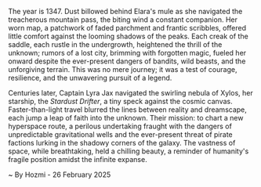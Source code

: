 
The year is 1347.  Dust billowed behind Elara's mule as she navigated the treacherous mountain pass, the biting wind a constant companion. Her worn map, a patchwork of faded parchment and frantic scribbles, offered little comfort against the looming shadows of the peaks.  Each creak of the saddle, each rustle in the undergrowth, heightened the thrill of the unknown; rumors of a lost city, brimming with forgotten magic, fueled her onward despite the ever-present dangers of bandits, wild beasts, and the unforgiving terrain.  This was no mere journey; it was a test of courage, resilience, and the unwavering pursuit of a legend.

Centuries later, Captain Lyra Jax navigated the swirling nebula of Xylos, her starship, the *Stardust Drifter*, a tiny speck against the cosmic canvas.  Faster-than-light travel blurred the lines between reality and dreamscape, each jump a leap of faith into the unknown.  Their mission: to chart a new hyperspace route, a perilous undertaking fraught with the dangers of unpredictable gravitational wells and the ever-present threat of pirate factions lurking in the shadowy corners of the galaxy.  The vastness of space, while breathtaking, held a chilling beauty, a reminder of humanity's fragile position amidst the infinite expanse.

~ By Hozmi - 26 February 2025
